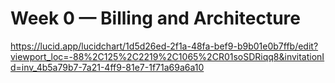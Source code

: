 # Week 0 — Billing and Architecture

https://lucid.app/lucidchart/1d5d26ed-2f1a-48fa-bef9-b9b01e0b7ffb/edit?viewport_loc=-88%2C125%2C2219%2C1065%2CR01soSDRiqq8&invitationId=inv_4b5a79b7-7a21-4ff9-81e7-1f71a69a6a10
